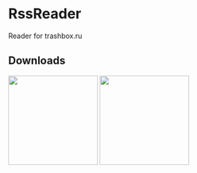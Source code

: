 # RssReader
Reader for trashbox.ru<br>
<h2>Downloads</h2>
<a href="https://drive.google.com/file/d/0B0cFiA2IrxXKN0VTOHg5ZEdsRTA/">
<img src="http://www.bfw-datentechnik.de/layout/extensions/apk.png" height="180px" style="max-width:100%;"></a>
<img src="http://cs619219.vk.me/v619219943/19152/8DcibuFfI9A.jpg" height="180px" style="max-width:100%;">
